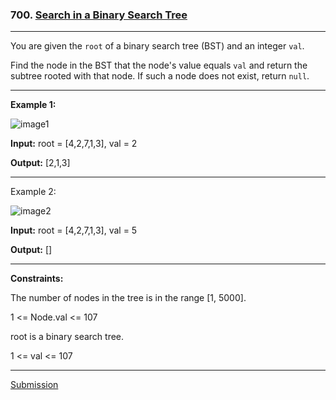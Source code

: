 ### 700. [Search in a Binary Search Tree](https://leetcode.com/problems/search-in-a-binary-search-tree/)
***
You are given the `root` of a binary search tree (BST) and an integer `val`.

Find the node in the BST that the node's value equals `val` and return the subtree rooted with that node. If such a node does not exist, return `null`.

 ***

**Example 1:**

![image1](https://assets.leetcode.com/uploads/2021/01/12/tree1.jpg)

**Input:** root = [4,2,7,1,3], val = 2

**Output:** [2,1,3]
***
Example 2:

![image2](https://assets.leetcode.com/uploads/2021/01/12/tree2.jpg)

**Input:** root = [4,2,7,1,3], val = 5

**Output:** []
 
***

**Constraints:**

The number of nodes in the tree is in the range [1, 5000].

1 <= Node.val <= 107

root is a binary search tree.

1 <= val <= 107
***
[Submission](https://leetcode.com/problems/search-in-a-binary-search-tree/submissions/1202427908?envType=study-plan-v2&envId=leetcode-75)
